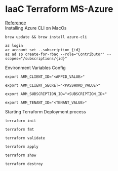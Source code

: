 # IaaC Terraform MS-Azure 
[Reference](https://learn.hashicorp.com/tutorials/terraform/azure-build)<br/>
Installing Azure CLI on MacOs
```
brew update && brew install azure-cli
```
``` 
az login
az account set --subscription {id}
az ad sp create-for-rbac --role="Contributor" --scopes="/subscriptions/{id}"
```
Environment Variables Config
```
export ARM_CLIENT_ID="<APPID_VALUE>"
```
```
export ARM_CLIENT_SECRET="<PASSWORD_VALUE>"
```
```
export ARM_SUBSCRIPTION_ID="<SUBSCRIPTION_ID>"
```
```
export ARM_TENANT_ID="<TENANT_VALUE>"
```
Starting Terraform Deployment process
``` 
terraform init
```
```
terraform fmt
```
```
terraform validate
```
``` 
terraform apply
```
```
terraform show
``` 
```
terraform destroy
```
